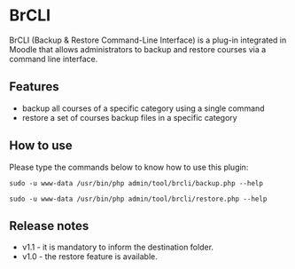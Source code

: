 # BrCLI
BrCLI (Backup & Restore Command-Line Interface) is a plug-in integrated in Moodle that allows administrators to backup and restore courses via a command line interface.

## Features
* backup all courses of a specific category using a single command
* restore a set of courses backup files in a specific category

## How to use
Please type the commands below to know how to use this plugin:

`sudo -u www-data /usr/bin/php admin/tool/brcli/backup.php --help`

`sudo -u www-data /usr/bin/php admin/tool/brcli/restore.php --help`

## Release notes
* v1.1 - it is mandatory to inform the destination folder.
* v1.0 - the restore feature is available.
